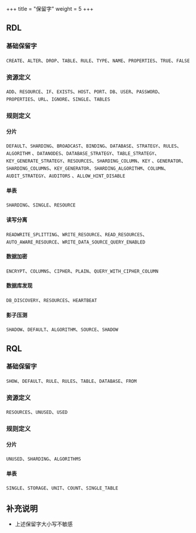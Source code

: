 +++
title = "保留字"
weight = 5
+++

## RDL

### 基础保留字

`CREATE`、`ALTER`、`DROP`、`TABLE`、`RULE`、`TYPE`、`NAME`、`PROPERTIES`、`TRUE`、`FALSE`

### 资源定义

`ADD`、`RESOURCE`、`IF`、`EXISTS`、`HOST`、`PORT`、`DB`、`USER`、`PASSWORD`、`PROPERTIES`、`URL`、`IGNORE`、`SINGLE`、`TABLES`

### 规则定义

#### 分片

`DEFAULT`、`SHARDING`、`BROADCAST`、`BINDING`、`DATABASE`、`STRATEGY`、`RULES`、`ALGORITHM`
、`DATANODES`、`DATABASE_STRATEGY`、`TABLE_STRATEGY`、`KEY_GENERATE_STRATEGY`、`RESOURCES`、`SHARDING_COLUMN`、`KEY`
、`GENERATOR`、`SHARDING_COLUMNS`、`KEY_GENERATOR`、`SHARDING_ALGORITHM`、`COLUMN`、`AUDIT_STRATEGY`、`AUDITORS`
、`ALLOW_HINT_DISABLE`

#### 单表

`SHARDING`、`SINGLE`、`RESOURCE`

#### 读写分离

`READWRITE_SPLITTING`、`WRITE_RESOURCE`、`READ_RESOURCES`、`AUTO_AWARE_RESOURCE`、`WRITE_DATA_SOURCE_QUERY_ENABLED`

#### 数据加密

`ENCRYPT`、`COLUMNS`、`CIPHER`、`PLAIN`、`QUERY_WITH_CIPHER_COLUMN`

#### 数据库发现

`DB_DISCOVERY`、`RESOURCES`、`HEARTBEAT`

#### 影子压测

`SHADOW`、`DEFAULT`、`ALGORITHM`、`SOURCE`、`SHADOW`

## RQL

### 基础保留字

`SHOW`、`DEFAULT`、`RULE`、`RULES`、`TABLE`、`DATABASE`、`FROM`

### 资源定义

`RESOURCES`、`UNUSED`、`USED`

### 规则定义

#### 分片

`UNUSED`、`SHARDING`、`ALGORITHMS`

#### 单表

`SINGLE`、`STORAGE`、`UNIT`、`COUNT`、`SINGLE_TABLE`

## 补充说明

- 上述保留字大小写不敏感
